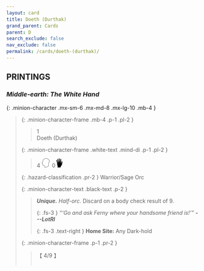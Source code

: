 ```yaml
---
layout: card
title: Doeth (Durthak)
grand_parent: Cards
parent: D
search_exclude: false
nav_exclude: false
permalink: /cards/doeth-(durthak)/
---
```


## PRINTINGS


### _Middle-earth: The White Hand_

{: .minion-character .mx-sm-6 .mx-md-8 .mx-lg-10 .mb-4 }
> {: .minion-character-frame .mb-4 .p-1 .pl-2 }
> > <div class="hazard-mp">1</div>
> > <div class="card-name">Doeth (Durthak)</div>
>
> {: .minion-character-frame .white-text .mind-di .p-1 .pl-2 }
> > 4 ![](/assets/images/mind.svg)&ensp;0![](/assets/images/di.svg)
>
> {: .hazard-classification .pr-2 }
> Warrior/Sage Orc
>
> {: .minion-character-text .black-text .p-2 }
> > _**Unique.**_ _Half-orc._ Discard on a body check result of 9.   
> > 
> > {: .fs-3 } 
> > _“‘Go and ask Ferny where your handsome friend is!’”_ ***---&#65279;LotRI***  
> > 
> > {: .fs-3 .text-right } 
> > **Home Site:** Any Dark-hold 
>
> {: .minion-character-frame .p-1 .pr-2 }
> > <div class="card-shield">【 4/9 】</div>
> > <div class="card-corruption-white">&nbsp;</div>
